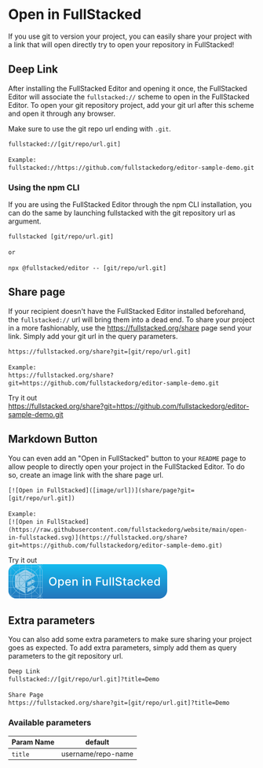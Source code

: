 # Open in FullStacked

If you use git to version your project,
you can easily share your project with a link that will open directly try to open your repository in FullStacked!

## Deep Link

After installing the FullStacked Editor and opening it once, the FullStacked Editor will associate the `fullstacked://` scheme to open in the FullStacked Editor.
To open your git repository project, add your git url after this scheme and open it through any browser.

Make sure to use the git repo url ending with `.git`.

```
fullstacked://[git/repo/url.git]

Example:
fullstacked://https://github.com/fullstackedorg/editor-sample-demo.git
```

### Using the npm CLI

If you are using the FullStacked Editor through the npm CLI installation, 
you can do the same by launching fullstacked with the git repository url as argument.

```shell
fullstacked [git/repo/url.git]

or

npx @fullstacked/editor -- [git/repo/url.git]
```

## Share page

If your recipient doesn't have the FullStacked Editor installed beforehand, the `fullstacked://` url will bring them into a dead end.
To share your project in a more fashionably, use the https://fullstacked.org/share page send your link.
Simply add your git url in the query parameters.

```
https://fullstacked.org/share?git=[git/repo/url.git]

Example:
https://fullstacked.org/share?git=https://github.com/fullstackedorg/editor-sample-demo.git
```
Try it out  
https://fullstacked.org/share?git=https://github.com/fullstackedorg/editor-sample-demo.git

## Markdown Button

You can even add an "Open in FullStacked" button to your `README` page to allow people to directly open your project in the FullStacked Editor.
To do so, create an image link with the share page url.

```
[![Open in FullStacked]([image/url])](share/page?git=[git/repo/url.git])

Example:
[![Open in FullStacked](https://raw.githubusercontent.com/fullstackedorg/website/main/open-in-fullstacked.svg)](https://fullstacked.org/share?git=https://github.com/fullstackedorg/editor-sample-demo.git)
```

Try it out  
[![Open in FullStacked](https://raw.githubusercontent.com/fullstackedorg/website/main/open-in-fullstacked.svg)](https://fullstacked.org/share?git=https://github.com/fullstackedorg/editor-sample-demo.git)

## Extra parameters

You can also add some extra parameters to make sure sharing your project goes as expected.
To add extra parameters, simply add them as query parameters to the git repository url.

```
Deep Link
fullstacked://[git/repo/url.git]?title=Demo

Share Page
https://fullstacked.org/share?git=[git/repo/url.git]?title=Demo
```

### Available parameters

| Param Name | default |
| -------- | ------- |
| `title` | username/repo-name |



